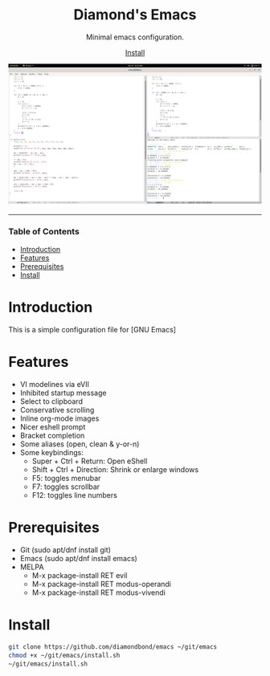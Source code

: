 <div align="center">

# Diamond's Emacs
Minimal emacs configuration.

[Install](#install)

![Screenshot](https://raw.githubusercontent.com/DiamondBond/emacs/master/img/emacs.png)

</div>

---

### Table of Contents
- [Introduction](#introduction)
- [Features](#features)
- [Prerequisites](#prerequisites)
- [Install](#install)

# Introduction
This is a simple configuration file for [GNU Emacs]

# Features
- VI modelines via eVIl
- Inhibited startup message
- Select to clipboard
- Conservative scrolling
- Inline org-mode images
- Nicer eshell prompt
- Bracket completion
- Some aliases (open, clean & y-or-n)
- Some keybindings:
  - Super + Ctrl + Return: Open eShell
  - Shift + Ctrl + Direction: Shrink or enlarge windows
  - F5: toggles menubar
  - F7: toggles scrollbar
  - F12: toggles line numbers

# Prerequisites
+ Git (sudo apt/dnf install git)
+ Emacs (sudo apt/dnf install emacs)
+ MELPA
  + M-x package-install RET evil
  + M-x package-install RET modus-operandi
  + M-x package-install RET modus-vivendi

# Install
``` sh
git clone https://github.com/diamondbond/emacs ~/git/emacs
chmod +x ~/git/emacs/install.sh
~/git/emacs/install.sh
```
